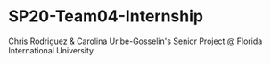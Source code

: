 # SP20-Team04-Internship
Chris Rodriguez &amp; Carolina Uribe-Gosselin's Senior Project @ Florida International University 
